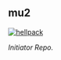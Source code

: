 ## mu2

<a href="https://github.com/rajatsharma/hellpack">
    <img src="https://img.shields.io/badge/uses-hellpack%20%F0%9F%94%A5-%23414770.svg" alt="hellpack"/>
</a>

_Initiator Repo._
